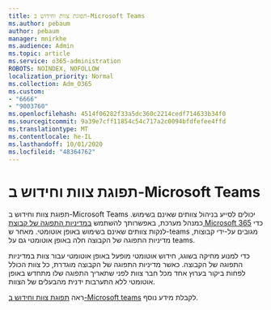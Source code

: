 ```yaml
---
title: תפוגת צוות וחידוש ב-Microsoft Teams
ms.author: pebaum
author: pebaum
manager: mnirkhe
ms.audience: Admin
ms.topic: article
ms.service: o365-administration
ROBOTS: NOINDEX, NOFOLLOW
localization_priority: Normal
ms.collection: Adm_O365
ms.custom:
- "6666"
- "9003760"
ms.openlocfilehash: 4514f06282f33a5dc360c2214cedf714633b34f0
ms.sourcegitcommit: 9a39e7cff11854c54c717a2c0094bfdfefee4ffd
ms.translationtype: MT
ms.contentlocale: he-IL
ms.lasthandoff: 10/01/2020
ms.locfileid: "48364762"
---
```

# <a name="team-expiration-and-renewal-in-microsoft-teams"></a>תפוגת צוות וחידוש ב-Microsoft Teams

תפוגת צוות וחידוש ב-Microsoft Teams יכולים לסייע בניהול צוותים שאינם בשימוש. כמנהל מערכת, באפשרותך להשתמש  [במדיניות התפוגה של קבוצת Microsoft 365](https://docs.microsoft.com/microsoft-365/admin/create-groups/office-365-groups-expiration-policy)  כדי לנקות צוותים שאינם בשימוש באופן אוטומטי. מאחר ש-teams מגובים על-ידי קבוצות, מדיניות התפוגה של הקבוצה חלה באופן אוטומטי גם על teams.

כדי למנוע מחיקה בשוגג, חידוש אוטומטי מופעל באופן אוטומטי עבור צוות במדיניות התפוגה של הקבוצה. כאשר מדיניות התפוגה של הקבוצה מוגדרת, כל צוות הכולל לפחות ביקור בערוץ אחד מכל חבר צוות לפני שתאריך התפוגה שלו מתחדש באופן אוטומטי ללא התערבות ידנית מהבעלים של הצוות.  

ראה  [תפוגת צוות וחידוש ב-Microsoft teams](https://docs.microsoft.com/microsoftteams/team-expiration-renewal)  לקבלת מידע נוסף.
